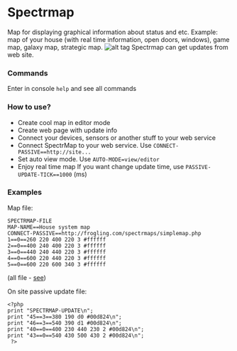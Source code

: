 # Spectrmap
Map for displaying graphical information about status and etc.
Example: map of your house (with real time information, open doors, windows), game map, galaxy map, strategic map.
![alt tag](http://i.imgur.com/wwpirSC.png)
Spectrmap can get updates from web site.

### Commands
Enter in console `help` and see all commands

### How to use?
- Create cool map in editor mode
- Create web page with update info
- Connect your devices, sensors or another stuff to your web service
- Connect SpectrMap to your web service. Use `CONNECT-PASSIVE==http://site...`
- Set auto view mode. Use `AUTO-MODE=view/editor`
- Enjoy real time map
If you want change update time, use `PASSIVE-UPDATE-TICK==1000` (ms)

### Examples

Map file:
```
SPECTRMAP-FILE
MAP-NAME==House system map
CONNECT-PASSIVE==http://frogling.com/spectrmaps/simplemap.php
1==0==260 220 400 220 3 #ffffff
2==0==400 240 400 220 3 #ffffff
3==0==440 240 440 220 3 #ffffff
4==0==600 220 440 220 3 #ffffff
5==0==600 220 600 340 3 #ffffff
```
(all file - [see](https://gist.githubusercontent.com/levohup/7ab22c19449d1c62a3dd3d95c0a4512c/raw/78b39f4db0dfb8fbbe621bc527f0533d8734424a/house.txt))

On site passive update file:
```
<?php
print "SPECTRMAP-UPDATE\n";
print "45==3==380 190 d0 #00d824\n";
print "46==3==540 390 d1 #00d824\n";
print "40==0==400 230 440 230 2 #00d824\n";
print "43==0==540 430 500 430 2 #00d824\n";
 ?>
```

